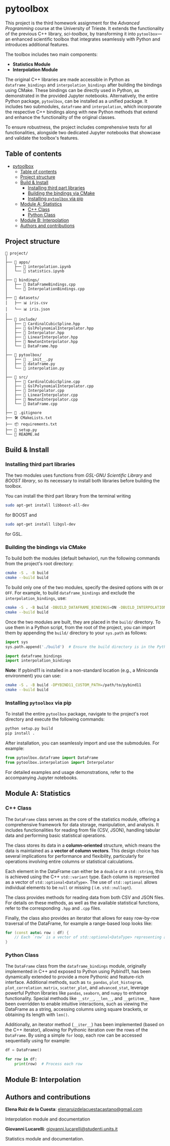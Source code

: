 # pytoolbox

This project is the third homework assignment for the *Advanced Programming* course at the University of Trieste. It extends the functionality of the previous C++ library, *sci-toolbox*, by transforming it into `pytoolbox`—an enhanced scientific toolbox that integrates seamlessly with Python and introduces additional features.

The toolbox includes two main components:

- **Statistics Module**  
- **Interpolation Module**  

The original C++ libraries are made accessible in Python as `dataframe_bindings` and `interpolation_bindings` after building the bindings using CMake. These bindings can be directly used in Python, as demonstrated in the provided Jupyter notebooks. Alternatively, the entire Python package, `pytoolbox`, can be installed as a unified package. It includes two submodules, `dataframe` and `interpolation`, which incorporate the respective C++ bindings along with new Python methods that extend and enhance the functionality of the original classes.

To ensure robustness, the project includes comprehensive tests for all functionalities, alongside two dedicated Jupyter notebooks that showcase and validate the toolbox's features.


## Table of contents

- [pytoolbox](#pytoolbox)
  - [Table of contents](#table-of-contents)
  - [Project structure](#project-structure)
  - [Build \& Install](#build--install)
    - [Installing third part libraries](#installing-third-part-libraries)
    - [Building the bindings via CMake](#building-the-bindings-via-cmake)
    - [Installing `pytoolbox` via pip](#installing-pytoolbox-via-pip)
  - [Module A: Statistics](#module-a-statistics)
    - [C++ Class](#c-class)
    - [Python Class](#python-class)
  - [Module B: Interpolation](#module-b-interpolation)
  - [Authors and contributions](#authors-and-contributions)

## Project structure

```
📂 project/
│
├── 📂 apps/
│   ├── 📓 interpolation.ipynb
│   └── 📓 statistics.ipynb
│
├── 📂 bindings/
│   ├── 📄 DataFrameBindings.cpp
│   └── 📄 InterpolationBindings.cpp
│
├── 📂 datasets/
│   ├── 📊 iris.csv
│   └── 📊 iris.json
│
├── 📂 include/
│   ├── 📄 CardinalCubicSpline.hpp
│   ├── 📄 GslPolynomialInterpolator.hpp
│   ├── 📄 Interpolator.hpp
│   ├── 📄 LinearInterpolator.hpp
│   ├── 📄 NewtonInterpolator.hpp
│   └── 📄 DataFrame.hpp
│
├── 📂 pytoolbox/
│   ├── 🐍 __init__.py
│   ├── 🐍 dataframe.py
│   └── 🐍 interpolation.py
│
├── 📂 src/
│   ├── 📄 CardinalCubicSpline.cpp
│   ├── 📄 GslPolynomialInterpolator.cpp
│   ├── 📄 Interpolator.cpp
│   ├── 📄 LinearInterpolator.cpp
│   ├── 📄 NewtonInterpolator.cpp
│   └── 📄 DataFrame.cpp
│
├── 🛑 .gitignore
├── 🛠️ CMakeLists.txt
├── 📦 requirements.txt
├── 🐍 setup.py
└── 📜 README.md

```
## Build & Install

### Installing third part libraries

The two modules uses functions from *GSL-GNU Scientific Library* and *BOOST library*, so its necessary to install both libraries before building the toolbox.

You can install the third part library from the terminal writing

```bash
sudo apt-get install libboost-all-dev
```
for BOOST and

```bash
sudo apt-get install libgsl-dev
```
for GSL.

### Building the bindings via CMake

To build both the modules (default behavior), run the following commands from the project's root directory:

```bash
cmake -S . -B build
cmake --build build
```

To build only one of the two modules, specify the desired options with `ON` or `OFF`. For example, to build `dataframe_bindings` and exclude the `interpolation_bindings`, use:

```bash
cmake -S . -B build -DBUILD_DATAFRAME_BINDINGS=ON -DBUILD_INTERPOLATION_BINDINGS=OFF
cmake --build build
```

Once the two modules are built, they are placed in the `build/` directory. To use them in a Python script, from the root of the project, you can import them by appending the `build/` directory to your `sys.path` as follows:

```python
import sys
sys.path.append('./build')  # Ensure the build directory is in the Python path

import dataframe_bindings
import interpolation_bindings
``` 

**Note**: If pybind11 is installed in a non-standard location (e.g., a Miniconda environment) you can use:

```bash
cmake -S . -B build -DPYBIND11_CUSTOM_PATH=/path/to/pybind11
cmake --build build
```

### Installing `pytoolbox` via pip

To install the entire `pytoolbox` package, navigate to the project's root directory and execute the following commands:

```bash
python setup.py build
pip install .
```

After installation, you can seamlessly import and use the submodules. For example:

```python
from pytoolbox.dataframe import DataFrame
from pytoolbox.interpolation import Interpolator
```

For detailed examples and usage demonstrations, refer to the accompanying Jupyter notebooks.


## Module A: Statistics

### C++ Class

The `DataFrame` class serves as the core of the statistics module, offering a comprehensive framework for data storage, manipulation, and analysis. It includes functionalities for reading from file (CSV, JSON), handling tabular data and performing basic statistical operations.

The class stores its data in a **column-oriented** structure, which means the data is maintained as a **vector of column vectors**. This design choice has several implications for performance and flexibility, particularly for operations involving entire columns or statistical calculations.

Each element in the DataFrame can either be a `double` or a `std::string`, this is achieved using the C++ `std::variant` type. Each column is represented as a vector of `std::optional<DataType>`. The use of `std::optional` allows individual elements to be `null` or missing ( i.e. `std::nullopt`).

The class provides methods for reading data from both CSV and JSON files. For details on these methods, as well as the available statistical functions, refer to the corresponding `.hpp` and `.cpp` files.

Finally, the class also provides an iterator that allows for easy row-by-row traversal of the DataFrame, for example a range-based loop looks like:

```cpp
for (const auto& row : df) {
    // Each `row` is a vector of std::optional<DataType> representing a dataframe's row.
}
```

### Python Class

The `DataFrame` class from the `dataframe_bindings` module, originally implemented in C++ and exposed to Python using Pybind11, has been dynamically extended to provide a more Pythonic and feature-rich interface. Additional methods, such as `to_pandas`, `plot_histogram`, `plot_correlation_matrix`, `scatter_plot`, and `advanced_stat`, leverage powerful Python libraries like `pandas`, `seaborn`, and `numpy` to enhance functionality. Special methods like `__str__`, `__len__`, and `__getitem__` have been overridden to enable intuitive interactions, such as viewing the DataFrame as a string, accessing columns using square brackets, or obtaining its length with `len()`. 

Additionally, an iterator method (`__iter__`) has been implemented (based on the C++ iterator), allowing for Pythonic iteration over the rows of the `DataFrame`. By using a simple `for` loop, each row can be accessed sequentially using for example:

```python
df = DataFrame()

for row in df:
    print(row)  # Process each row
```


## Module B: Interpolation

## Authors and contributions

**Elena Ruiz de la Cuesta**: 
elenaruizdelacuestacastano@gmail.com

Interpolation module and documentation

**Giovanni Lucarelli**: 
giovanni.lucarelli@studenti.units.it

Statistics module and documentation.

